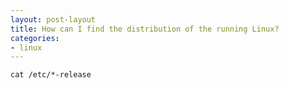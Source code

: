 ```yaml
---
layout: post-layout
title: How can I find the distribution of the running Linux?
categories:
- linux
---
```


```
cat /etc/*-release
```

